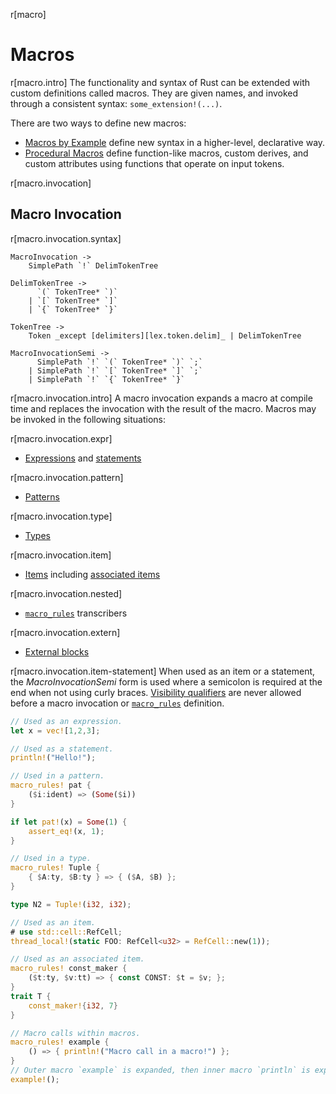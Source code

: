 r[macro]
# Macros

r[macro.intro]
The functionality and syntax of Rust can be extended with custom definitions
called macros. They are given names, and invoked through a consistent
syntax: `some_extension!(...)`.

There are two ways to define new macros:

* [Macros by Example] define new syntax in a higher-level, declarative way.
* [Procedural Macros] define function-like macros, custom derives, and custom
  attributes using functions that operate on input tokens.

r[macro.invocation]
## Macro Invocation

r[macro.invocation.syntax]
```grammar,macros
MacroInvocation ->
    SimplePath `!` DelimTokenTree

DelimTokenTree ->
      `(` TokenTree* `)`
    | `[` TokenTree* `]`
    | `{` TokenTree* `}`

TokenTree ->
    Token _except [delimiters][lex.token.delim]_ | DelimTokenTree

MacroInvocationSemi ->
      SimplePath `!` `(` TokenTree* `)` `;`
    | SimplePath `!` `[` TokenTree* `]` `;`
    | SimplePath `!` `{` TokenTree* `}`
```

r[macro.invocation.intro]
A macro invocation expands a macro at compile time and replaces the
invocation with the result of the macro. Macros may be invoked in the
following situations:

r[macro.invocation.expr]
* [Expressions] and [statements]

r[macro.invocation.pattern]
* [Patterns]

r[macro.invocation.type]
* [Types]

r[macro.invocation.item]
* [Items] including [associated items]

r[macro.invocation.nested]
* [`macro_rules`] transcribers

r[macro.invocation.extern]
* [External blocks]

r[macro.invocation.item-statement]
When used as an item or a statement, the _MacroInvocationSemi_ form is used
where a semicolon is required at the end when not using curly braces.
[Visibility qualifiers] are never allowed before a macro invocation or
[`macro_rules`] definition.

```rust
// Used as an expression.
let x = vec![1,2,3];

// Used as a statement.
println!("Hello!");

// Used in a pattern.
macro_rules! pat {
    ($i:ident) => (Some($i))
}

if let pat!(x) = Some(1) {
    assert_eq!(x, 1);
}

// Used in a type.
macro_rules! Tuple {
    { $A:ty, $B:ty } => { ($A, $B) };
}

type N2 = Tuple!(i32, i32);

// Used as an item.
# use std::cell::RefCell;
thread_local!(static FOO: RefCell<u32> = RefCell::new(1));

// Used as an associated item.
macro_rules! const_maker {
    ($t:ty, $v:tt) => { const CONST: $t = $v; };
}
trait T {
    const_maker!{i32, 7}
}

// Macro calls within macros.
macro_rules! example {
    () => { println!("Macro call in a macro!") };
}
// Outer macro `example` is expanded, then inner macro `println` is expanded.
example!();
```

[Macros by Example]: macros-by-example.md
[Procedural Macros]: procedural-macros.md
[associated items]: items/associated-items.md
[delimiters]: tokens.md#delimiters
[expressions]: expressions.md
[items]: items.md
[`macro_rules`]: macros-by-example.md
[patterns]: patterns.md
[statements]: statements.md
[types]: types.md
[visibility qualifiers]: visibility-and-privacy.md
[External blocks]: items/external-blocks.md
